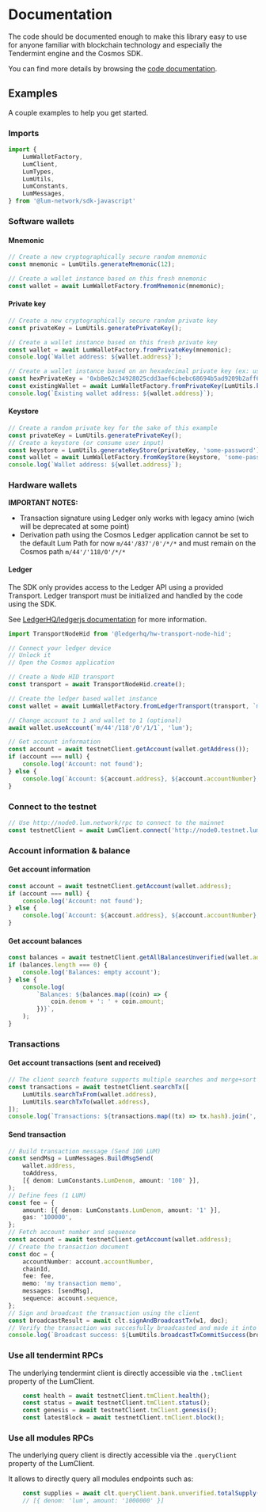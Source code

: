 # Documentation

The code should be documented enough to make this library easy to use for anyone familiar with blockchain technology and especially the Tendermint engine and the Cosmos SDK.

You can find more details by browsing the [code documentation](./lib).

## Examples

A couple examples to help you get started.

### Imports

```typescript
import {
    LumWalletFactory,
    LumClient,
    LumTypes,
    LumUtils,
    LumConstants,
    LumMessages,
} from '@lum-network/sdk-javascript'
```

### Software wallets

#### Mnemonic
```typescript
// Create a new cryptographically secure random mnemonic 
const mnemonic = LumUtils.generateMnemonic(12);

// Create a wallet instance based on this fresh mnemonic
const wallet = await LumWalletFactory.fromMnemonic(mnemonic);
```

#### Private key
```typescript
// Create a new cryptographically secure random private key
const privateKey = LumUtils.generatePrivateKey();

// Create a wallet instance based on this fresh private key
const wallet = await LumWalletFactory.fromPrivateKey(mnemonic);
console.log(`Wallet address: ${wallet.address}`);

// Create a wallet instance based on an hexadecimal private key (ex: user input - 0x is optional)
const hexPrivateKey = '0xb8e62c34928025cdd3aef6cbebc68694b5ad9209b2aff6d3891c8e61d22d3a3b';
const existingWallet = await LumWalletFactory.fromPrivateKey(LumUtils.keyFromHex(hexPrivateKey));
console.log(`Existing wallet address: ${wallet.address}`);
```

#### Keystore
```typescript
// Create a random private key for the sake of this example
const privateKey = LumUtils.generatePrivateKey();
// Create a keystore (or consume user input)
const keystore = LumUtils.generateKeyStore(privateKey, 'some-password');
const wallet = await LumWalletFactory.fromKeyStore(keystore, 'some-password');
console.log(`Wallet address: ${wallet.address}`);
```

### Hardware wallets

**IMPORTANT NOTES:**
- Transaction signature using Ledger only works with legacy amino (wich will be deprecated at some point)
- Derivation path using the Cosmos Ledger application cannot be set to the default Lum Path for now `m/44'/837'/0'/*/*` and must remain on the Cosmos path `m/44'/'118/0'/*/*`

#### Ledger

The SDK only provides access to the Ledger API using a provided Transport.
Ledger transport must be initialized and handled by the code using the SDK.

See [LedgerHQ/ledgerjs documentation](https://github.com/LedgerHQ/ledgerjs) for more information.

```typescript
import TransportNodeHid from '@ledgerhq/hw-transport-node-hid';

// Connect your ledger device
// Unlock it
// Open the Cosmos application

// Create a Node HID transport
const transport = await TransportNodeHid.create();

// Create the ledger based wallet instance
const wallet = await LumWalletFactory.fromLedgerTransport(transport, `m/44'/118'/0'/0/0`, 'lum');

// Change account to 1 and wallet to 1 (optional)
await wallet.useAccount(`m/44'/118'/0'/1/1`, 'lum');

// Get account information
const account = await testnetClient.getAccount(wallet.getAddress());
if (account === null) {
    console.log('Account: not found');
} else {
    console.log(`Account: ${account.address}, ${account.accountNumber}, ${account.sequence}`);
}
```


### Connect to the testnet

```typescript
// Use http://node0.lum.network/rpc to connect to the mainnet
const testnetClient = await LumClient.connect('http://node0.testnet.lum.network/rpc');
```

### Account information & balance

#### Get account information
```typescript
const account = await testnetClient.getAccount(wallet.address);
if (account === null) {
    console.log('Account: not found');
} else {
    console.log(`Account: ${account.address}, ${account.accountNumber}, ${account.sequence}`);
}
```

#### Get account balances
```typescript
const balances = await testnetClient.getAllBalancesUnverified(wallet.address);
if (balances.length === 0) {
    console.log('Balances: empty account');
} else {
    console.log(
        `Balances: ${balances.map((coin) => {
            coin.denom + ': ' + coin.amount;
        })}`,
    );
}
```

### Transactions

#### Get account transactions (sent and received)
```typescript
// The client search feature supports multiple searches and merge+sort the results
const transactions = await testnetClient.searchTx([
    LumUtils.searchTxFrom(wallet.address),
    LumUtils.searchTxTo(wallet.address),
]);
console.log(`Transactions: ${transactions.map((tx) => tx.hash).join(', ')}`);
```

#### Send transaction
```typescript
// Build transaction message (Send 100 LUM)
const sendMsg = LumMessages.BuildMsgSend(
    wallet.address,
    toAddress,
    [{ denom: LumConstants.LumDenom, amount: '100' }],
);
// Define fees (1 LUM)
const fee = {
    amount: [{ denom: LumConstants.LumDenom, amount: '1' }],
    gas: '100000',
};
// Fetch account number and sequence
const account = await testnetClient.getAccount(wallet.address);
// Create the transaction document
const doc = {
    accountNumber: account.accountNumber,
    chainId,
    fee: fee,
    memo: 'my transaction memo',
    messages: [sendMsg],
    sequence: account.sequence,
};
// Sign and broadcast the transaction using the client
const broadcastResult = await clt.signAndBroadcastTx(w1, doc);
// Verify the transaction was succesfully broadcasted and made it into a block
console.log(`Broadcast success: ${LumUtils.broadcastTxCommitSuccess(broadcastResult)}`);
```

### Use all tendermint RPCs

The underlying tendermint client is directly accessible via the `.tmClient` property of the LumClient.

```typescript
    const health = await testnetClient.tmClient.health();
    const status = await testnetClient.tmClient.status();
    const genesis = await testnetClient.tmClient.genesis();
    const latestBlock = await testnetClient.tmClient.block();
```

### Use all modules RPCs

The underlying query client is directly accessible via the `.queryClient` property of the LumClient.

It allows to directly query all modules endpoints such as:

```typescript
    const supplies = await clt.queryClient.bank.unverified.totalSupply();
    // [{ denom: 'lum', amount: '1000000' }]
```
